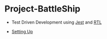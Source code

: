 # Project-BattleShip

- Test Driven Development using [Jest](https://jestjs.io/) and [RTL](https://testing-library.com/docs/react-testing-library/intro/)

- [Setting Up](https://github.com/PrassesKhadka/next-testing)
